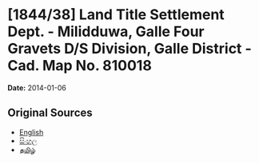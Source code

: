 # [1844/38] Land Title Settlement Dept. - Milidduwa, Galle Four Gravets D/S Division, Galle District - Cad. Map No. 810018

**Date:** 2014-01-06

## Original Sources

- [English](https://documents.gov.lk/view/extra-gazettes/2014/1/1844-38_E.pdf)
- [සිංහල](https://documents.gov.lk/view/extra-gazettes/2014/1/1844-38_S.pdf)
- [தமிழ்](https://documents.gov.lk/view/extra-gazettes/2014/1/1844-38_T.pdf)
